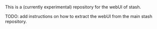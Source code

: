 This is a (currently experimental) repository for the webUI of stash.

TODO: add instructions on how to extract the webUI from the main stash repository.

